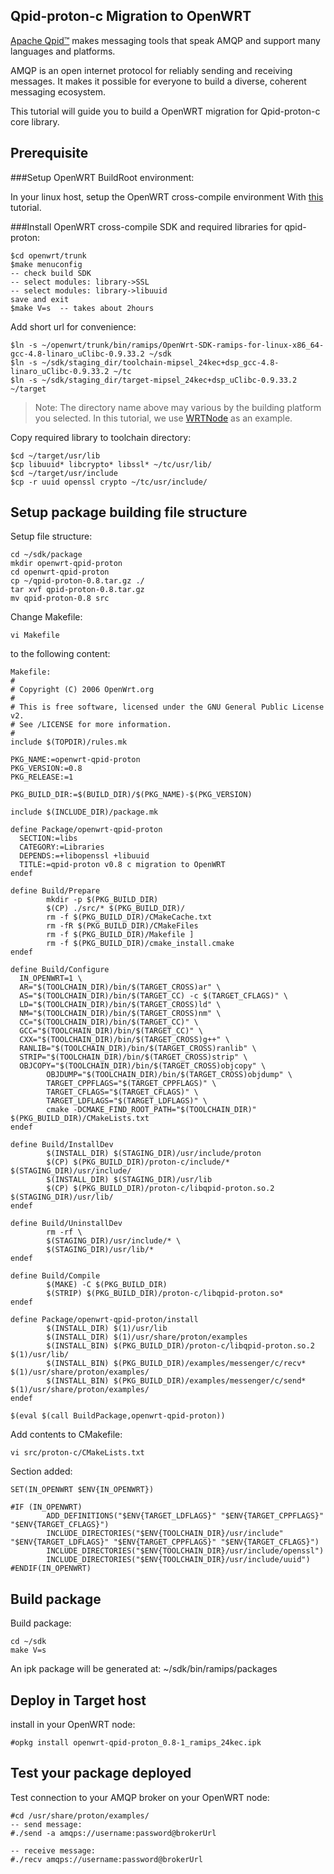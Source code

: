 Qpid-proton-c Migration to OpenWRT
----------------------------------------------
[Apache Qpid™](http://qpid.apache.org/) makes messaging tools that speak AMQP and support many languages and platforms.

AMQP is an open internet protocol for reliably sending and receiving messages. It makes it possible for everyone to build a diverse, coherent messaging ecosystem.

This tutorial will guide you to build a OpenWRT migration for Qpid-proton-c core library.

## Prerequisite
###Setup OpenWRT BuildRoot environment:

In your linux host, setup the OpenWRT cross-compile environment 
With [this](http://wiki.openwrt.org/doc/howto/buildroot.exigence) tutorial.


###Install OpenWRT cross-compile SDK and required libraries for qpid-proton:

	$cd openwrt/trunk
	$make menuconfig
	-- check build SDK
	-- select modules: library->SSL
	-- select modules: library->libuuid
	save and exit
	$make V=s  -- takes about 2hours 

Add short url for convenience:

	$ln -s ~/openwrt/trunk/bin/ramips/OpenWrt-SDK-ramips-for-linux-x86_64-gcc-4.8-linaro_uClibc-0.9.33.2 ~/sdk
	$ln -s ~/sdk/staging_dir/toolchain-mipsel_24kec+dsp_gcc-4.8-linaro_uClibc-0.9.33.2 ~/tc
	$ln -s ~/sdk/staging_dir/target-mipsel_24kec+dsp_uClibc-0.9.33.2 ~/target

> Note: The directory name above may various by the building platform you selected. In this tutorial, we use [WRTNode](http://wrtnode.com/) as an example.

Copy required library to toolchain directory:

	$cd ~/target/usr/lib
	$cp libuuid* libcrypto* libssl* ~/tc/usr/lib/
	$cd ~/target/usr/include
	$cp -r uuid openssl crypto ~/tc/usr/include/ 


## Setup package building file structure

Setup file structure:

	cd ~/sdk/package
	mkdir openwrt-qpid-proton
	cd openwrt-qpid-proton
	cp ~/qpid-proton-0.8.tar.gz ./
	tar xvf qpid-proton-0.8.tar.gz
	mv qpid-proton-0.8 src


Change Makefile:

	vi Makefile

to the following content:

	Makefile:
	#
	# Copyright (C) 2006 OpenWrt.org
	#
	# This is free software, licensed under the GNU General Public License v2.
	# See /LICENSE for more information.
	#
	include $(TOPDIR)/rules.mk
	
	PKG_NAME:=openwrt-qpid-proton
	PKG_VERSION:=0.8
	PKG_RELEASE:=1
	
	PKG_BUILD_DIR:=$(BUILD_DIR)/$(PKG_NAME)-$(PKG_VERSION)
	
	include $(INCLUDE_DIR)/package.mk
	
	define Package/openwrt-qpid-proton
	  SECTION:=libs
	  CATEGORY:=Libraries
	  DEPENDS:=+libopenssl +libuuid
	  TITLE:=qpid-proton v0.8 c migration to OpenWRT
	endef
	
	define Build/Prepare
	        mkdir -p $(PKG_BUILD_DIR)
	        $(CP) ./src/* $(PKG_BUILD_DIR)/
	        rm -f $(PKG_BUILD_DIR)/CMakeCache.txt
	        rm -fR $(PKG_BUILD_DIR)/CMakeFiles
	        rm -f $(PKG_BUILD_DIR)/Makefile ]
	        rm -f $(PKG_BUILD_DIR)/cmake_install.cmake
	endef
	
	define Build/Configure
	  IN_OPENWRT=1 \
	  AR="$(TOOLCHAIN_DIR)/bin/$(TARGET_CROSS)ar" \
	  AS="$(TOOLCHAIN_DIR)/bin/$(TARGET_CC) -c $(TARGET_CFLAGS)" \
	  LD="$(TOOLCHAIN_DIR)/bin/$(TARGET_CROSS)ld" \
	  NM="$(TOOLCHAIN_DIR)/bin/$(TARGET_CROSS)nm" \
	  CC="$(TOOLCHAIN_DIR)/bin/$(TARGET_CC)" \
	  GCC="$(TOOLCHAIN_DIR)/bin/$(TARGET_CC)" \
	  CXX="$(TOOLCHAIN_DIR)/bin/$(TARGET_CROSS)g++" \
	  RANLIB="$(TOOLCHAIN_DIR)/bin/$(TARGET_CROSS)ranlib" \
	  STRIP="$(TOOLCHAIN_DIR)/bin/$(TARGET_CROSS)strip" \
	  OBJCOPY="$(TOOLCHAIN_DIR)/bin/$(TARGET_CROSS)objcopy" \
	        OBJDUMP="$(TOOLCHAIN_DIR)/bin/$(TARGET_CROSS)objdump" \
	        TARGET_CPPFLAGS="$(TARGET_CPPFLAGS)" \
	        TARGET_CFLAGS="$(TARGET_CFLAGS)" \
	        TARGET_LDFLAGS="$(TARGET_LDFLAGS)" \
	        cmake -DCMAKE_FIND_ROOT_PATH="$(TOOLCHAIN_DIR)" $(PKG_BUILD_DIR)/CMakeLists.txt
	endef
	
	define Build/InstallDev
	        $(INSTALL_DIR) $(STAGING_DIR)/usr/include/proton
	        $(CP) $(PKG_BUILD_DIR)/proton-c/include/* $(STAGING_DIR)/usr/include/
	        $(INSTALL_DIR) $(STAGING_DIR)/usr/lib
	        $(CP) $(PKG_BUILD_DIR)/proton-c/libqpid-proton.so.2 $(STAGING_DIR)/usr/lib/
	endef
	
	define Build/UninstallDev
	        rm -rf \
	        $(STAGING_DIR)/usr/include/* \
	        $(STAGING_DIR)/usr/lib/*
	endef
	
	define Build/Compile
	        $(MAKE) -C $(PKG_BUILD_DIR)
	        $(STRIP) $(PKG_BUILD_DIR)/proton-c/libqpid-proton.so*
	endef
	
	define Package/openwrt-qpid-proton/install
	        $(INSTALL_DIR) $(1)/usr/lib
	        $(INSTALL_DIR) $(1)/usr/share/proton/examples
	        $(INSTALL_BIN) $(PKG_BUILD_DIR)/proton-c/libqpid-proton.so.2 $(1)/usr/lib/
	        $(INSTALL_BIN) $(PKG_BUILD_DIR)/examples/messenger/c/recv* $(1)/usr/share/proton/examples/
	        $(INSTALL_BIN) $(PKG_BUILD_DIR)/examples/messenger/c/send* $(1)/usr/share/proton/examples/
	endef
	
	$(eval $(call BuildPackage,openwrt-qpid-proton))


Add contents to CMakefile:

	vi src/proton-c/CMakeLists.txt

Section added:

	SET(IN_OPENWRT $ENV{IN_OPENWRT})
	
	#IF (IN_OPENWRT)
	        ADD_DEFINITIONS("$ENV{TARGET_LDFLAGS}" "$ENV{TARGET_CPPFLAGS}" "$ENV{TARGET_CFLAGS}")
	        INCLUDE_DIRECTORIES("$ENV{TOOLCHAIN_DIR}/usr/include" "$ENV{TARGET_LDFLAGS}" "$ENV{TARGET_CPPFLAGS}" "$ENV{TARGET_CFLAGS}")
	        INCLUDE_DIRECTORIES("$ENV{TOOLCHAIN_DIR}/usr/include/openssl")
	        INCLUDE_DIRECTORIES("$ENV{TOOLCHAIN_DIR}/usr/include/uuid")
	#ENDIF(IN_OPENWRT)



## Build package

Build package:

	cd ~/sdk
	make V=s

An ipk package will be generated at: ~/sdk/bin/ramips/packages

## Deploy in Target host

install in your OpenWRT node:

	#opkg install openwrt-qpid-proton_0.8-1_ramips_24kec.ipk


## Test your package deployed

Test connection to your AMQP broker on your OpenWRT node:
	
	#cd /usr/share/proton/examples/
	-- send message:
	#./send -a amqps://username:password@brokerUrl
	
	-- receive message:
	#./recv amqps://username:password@brokerUrl

